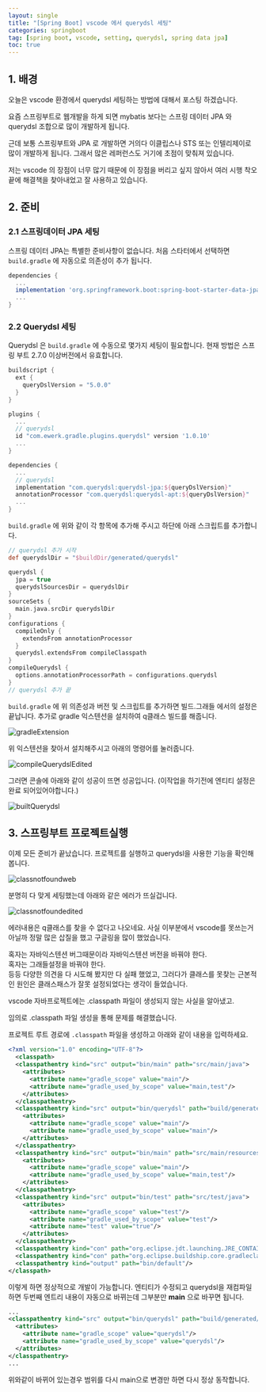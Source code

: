 ```yaml
---
layout: single
title: "[Spring Boot] vscode 에서 querydsl 세팅"
categories: springboot
tag: [spring boot, vscode, setting, querydsl, spring data jpa]
toc: true
---
```


## 1. 배경
오늘은 vscode 환경에서 querydsl 세팅하는 방법에 대해서 포스팅 하겠습니다.

요즘 스프링부트로 웹개발을 하게 되면 mybatis 보다는 스프링 데이터 JPA 와 querydsl 조합으로 많이 개발하게 됩니다. 

근데 보통 스프링부트와 JPA 로 개발하면 거의다 이클립스나 STS 또는 인텔리제이로 많이 개발하게 됩니다. 그래서 많은 레퍼런스도 거기에 초점이 맞춰져 있습니다.

저는 vscode 의 장점이 너무 많기 때문에 이 장점을 버리고 싶지 않아서 여러 시행 착오 끝에 해결책을 찾아내었고 잘 사용하고 있습니다.

## 2. 준비
### 2.1 스프링데이터 JPA 세팅
스프링 데이터 JPA는 특별한 준비사항이 없습니다.
처음 스타터에서 선택하면 `build.gradle` 에 자동으로 의존성이 추가 됩니다.

```groovy
dependencies {
  ...
  implementation 'org.springframework.boot:spring-boot-starter-data-jpa'
  ...
}
```

### 2.2 Querydsl 세팅
Querydsl 은 `build.gradle` 에 수동으로 몇가지 세팅이 필요합니다. 현재 방법은 스프링 부트 2.7.0 이상버전에서 유효합니다.

```groovy
buildscript {
  ext {
    queryDslVersion = "5.0.0"
  }
}

plugins {
  ...
  // querydsl
  id "com.ewerk.gradle.plugins.querydsl" version '1.0.10'
  ...
}

dependencies {
  ...
  // querydsl
  implementation "com.querydsl:querydsl-jpa:${queryDslVersion}"
  annotationProcessor "com.querydsl:querydsl-apt:${queryDslVersion}"
  ...
}
```
`build.gradle` 에 위와 같이 각 항목에 추가해 주시고 하단에 아래 스크립트를 추가합니다.

```groovy
// querydsl 추가 시작
def querydslDir = "$buildDir/generated/querydsl"

querydsl {
  jpa = true
  querydslSourcesDir = querydslDir
}
sourceSets {
  main.java.srcDir querydslDir
}
configurations {
  compileOnly {
    extendsFrom annotationProcessor
  }
  querydsl.extendsFrom compileClasspath
}
compileQuerydsl {
  options.annotationProcessorPath = configurations.querydsl
}
// querydsl 추가 끝
```
`build.gradle` 에 위 의존성과 버전 및 스크립트를 추가하면 빌드.그래들 에서의 설정은 끝납니다.
추가로 gradle 익스텐션을 설치하여 q클래스 빌드를 해줍니다.

![gradleExtension](/images/2022-10-17-vscode-querydsl-setting/gradleextension.png)

위 익스텐션을 찾아서 설치해주시고
아래의 명령어를 눌러줍니다.

![compileQuerydslEdited](/images/2022-10-17-vscode-querydsl-setting/compileQuerydslEdited.png)

그러면 콘솔에 아래와 같이 성공이 뜨면 성공입니다.
(이작업을 하기전에 엔티티 설정은 완료 되어있어야합니다.)

![builtQuerydsl](/images/2022-10-17-vscode-querydsl-setting/builtQuerydsl.png)

## 3. 스프링부트 프로젝트실행 
이제 모든 준비가 끝났습니다. 프로젝트를 실행하고 querydsl을 사용한 기능을 확인해 봅니다.

![classnotfoundweb](/images/2022-10-17-vscode-querydsl-setting/classnotfoundweb.png)

분명히 다 맞게 세팅했는데 아래와 같은 에러가 뜨실겁니다.

![classnotfoundedited](/images/2022-10-17-vscode-querydsl-setting/classnotfoundedited.png)

에러내용은 q클래스를 찾을 수 없다고 나오네요.
사실 이부분에서 vscode를 못쓰는거 아닐까 정말 많은 삽질을 했고 구글링을 많이 했었습니다. 

혹자는 자바익스텐션 버그때문이라 자바익스텐션 버전을 바꿔야 한다.  
혹자는 그래들설정을 바꿔야 한다.  
등등 다양한 의견을 다 시도해 봤지만 다 실패 했었고, 그러다가 클래스를 못찾는 근본적인 원인은 클래스패스가 잘못 설정되었다는 생각이 들었습니다.  

vscode 자바프로젝트에는 .classpath 파일이 생성되지 않는 사실을 알아냈고.

임의로 .classpath 파일 생성을 통해 문제를 해결했습니다.

프로젝트 루트 경로에 
`.classpath` 파일을 생성하고 아래와 같이 내용을 입력하세요.

```xml
<?xml version="1.0" encoding="UTF-8"?>
  <classpath>
  <classpathentry kind="src" output="bin/main" path="src/main/java">
    <attributes>
      <attribute name="gradle_scope" value="main"/>
      <attribute name="gradle_used_by_scope" value="main,test"/>
    </attributes>
  </classpathentry>
  <classpathentry kind="src" output="bin/querydsl" path="build/generated/querydsl">
    <attributes>
      <attribute name="gradle_scope" value="main"/>
      <attribute name="gradle_used_by_scope" value="main"/>
    </attributes>
  </classpathentry>
  <classpathentry kind="src" output="bin/main" path="src/main/resources">
    <attributes>
      <attribute name="gradle_scope" value="main"/>
      <attribute name="gradle_used_by_scope" value="main,test"/>
    </attributes>
  </classpathentry>
  <classpathentry kind="src" output="bin/test" path="src/test/java">
    <attributes>
      <attribute name="gradle_scope" value="test"/>
      <attribute name="gradle_used_by_scope" value="test"/>
      <attribute name="test" value="true"/>
    </attributes>
  </classpathentry>
  <classpathentry kind="con" path="org.eclipse.jdt.launching.JRE_CONTAINER/org.eclipse.jdt.internal.debug.ui.launcher.StandardVMType/JavaSE-11/"/>
  <classpathentry kind="con" path="org.eclipse.buildship.core.gradleclasspathcontainer"/>
  <classpathentry kind="output" path="bin/default"/>
</classpath>
```

이렇게 하면 정상적으로 개발이 가능합니다. 엔티티가 수정되고 querydsl을 재컴파일하면 
두번째 엔트리 내용이 자동으로 바뀌는데 그부분만 **main** 으로 바꾸면 됩니다.

```xml
...
<classpathentry kind="src" output="bin/querydsl" path="build/generated/querydsl">
  <attributes>
    <attribute name="gradle_scope" value="querydsl"/>
    <attribute name="gradle_used_by_scope" value="querydsl"/>
  </attributes>
</classpathentry>
...
```
위와같이 바뀌어 있는경우 범위를 다시 main으로 변경만 하면 다시 정상 동작합니다.